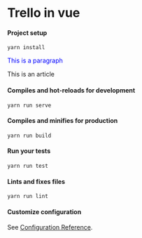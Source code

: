 # Trello in vue

#### Project setup
```
yarn install
```

<p style="color: blue;"> This is a paragraph </p>
<article> This is an article </article>

#### Compiles and hot-reloads for development
```
yarn run serve
```

#### Compiles and minifies for production
```
yarn run build
```

#### Run your tests
```
yarn run test
```

#### Lints and fixes files
```
yarn run lint
```

#### Customize configuration
See [Configuration Reference](https://cli.vuejs.org/config/).

